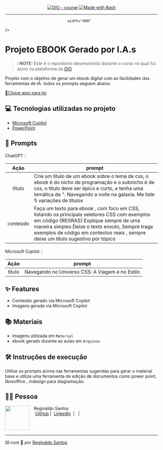>


<p align="center">
<a href="https://dio.me/"><img src="https://img.shields.io/badge/DIO-Course-28DA77?logo=youtube" alt="DIO - course"></a>
<a href="https://www.gnu.org/software/bash/" title="Go to Bash homepage"><img src="https://img.shields.io/badge/Prompt-Project-blue?logo=gnu-bash&amp;logoColor=white" alt="Made with Bash"></a></p>

-------


<p align="center">
<img 
   
    width="400"  
/>
</p>

# Projeto EBOOK Gerado por I.A.s


 > ℹ️ **NOTE:** Este é o repositório desenvolvido durante o curso no qual fui aluno na plataforma da [DIO](https://dio.me)

Projeto com o objetivo de gerar um ebook digital com as facilidades das ferramentas de IA. todos os prompts
seguem abaixo.

<a href="https://github.com/ReginaldoMalaquias/prompts-ebook/blob/main/Arquivos/ebook.pdf" title="View PDF now"> 📕Clique aqui para ler</a>

## 💻 Tecnologias utilizadas no projeto

- [Microsoft Copilot](https://copilot.microsoft.com/) 
- [PowerPoint](https://www.microsoft.com/en/microsoft-365/powerpoint)

## 🧠 Prompts


ChatGPT：

|   Ação   | prompt                                                                                                                                                                                                                                                                         |
| :------: | ------------------------------------------------------------------------------------------------------------------------------------------------------------------------------------------------------------------------------------------------------------------------------ |
|  título  | Crie um título de um ebook sobre o tema de css, o ebook é do nicho de programação e o subnicho é de css, o título deve ser épico e curto, e tenha uma temática de ". Navegando a noite na galaxia. Me liste 5 variações de títulos                                                        |
| conteúdo | Faça um texto para ebook , com foco em CSS, listando os principais seletores CSS com exemplos em código {REGRAS} Explique sempre de uma maneira simples Deixe o texto enxuto, Sempre traga exemplos de código em contextos reais , sempre deixe um título sugestivo por tópico |


Microsoft Copilot：

|  Ação  | prompt                                                                                 |
| :----: | -------------------------------------------------------------------------------------- |
| título | Navegando no Universo CSS: A Viagem é no Estilo |

## ✨ Features

- Conteúdo gerado via Microsoft Copilot
- Imagens gerada via Microsoft Copilot

## 📚 Materiais

- Imagens utilizada em `Material`
- ebook gerado durante as aulas em `Arquivos`

## 🛠️ Instruções de execução

Utilize os prompts acima nas ferramentas sugeridas para gerar o material base e utilize uma ferramenta de edição de documentos como power point, libreoffice , indesign para diagramação.

## 👨‍💻 Pessoa

<p>
    <img 
      align=left 
      margin=10 
      width=80 
      src="https://avatars.githubusercontent.com/u/75837512?v=4"
    />
    <p>&nbsp&nbsp&nbspReginaldo Santos<br>
    &nbsp&nbsp&nbsp
    <a href="https://github.com/reginaldoMalaquias/">
    GitHub</a>&nbsp;|&nbsp;
    <a href="https://www.linkedin.com/in/reginaldo-santos-3755321a6/">LinkedIn</a>
&nbsp;|&nbsp;
    &nbsp;|&nbsp;</p>
</p>
<br/><br/>
<p>

---

⌨️ com 💜 por [Reginaldo Santos](https://github.com/reginaldoMalaquias/)
